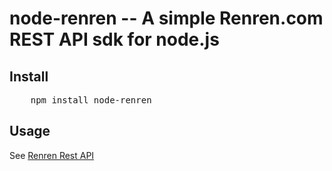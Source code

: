 # node-renren -- A simple Renren.com REST API sdk for node.js

## Install

<pre>
    npm install node-renren
</pre>

## Usage

See [Renren Rest API](http://wiki.dev.renren.com/wiki/API)
